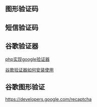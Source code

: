 ## 图形验证码



## 短信验证码



## 谷歌验证器

[php实现google验证器](https://zhuanlan.zhihu.com/p/137451265)

[谷歌验证器如何安装使用](https://www.jianshu.com/p/e0cf4dd70873)



## 谷歌图形验证

<https://developers.google.com/recaptcha>

